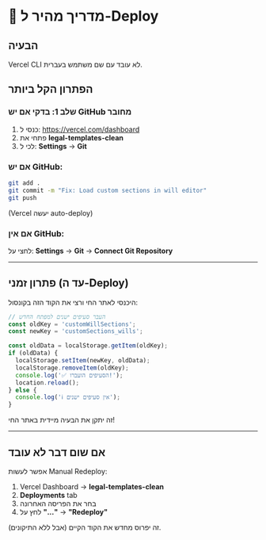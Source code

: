 # 🚀 מדריך מהיר ל-Deploy

## הבעיה
Vercel CLI לא עובד עם שם משתמש בעברית.

## הפתרון הקל ביותר

### שלב 1: בדקי אם יש GitHub מחובר
1. כנסי ל: https://vercel.com/dashboard
2. פתחי את **legal-templates-clean**
3. לכי ל: **Settings** → **Git**

### אם יש GitHub:
```bash
git add .
git commit -m "Fix: Load custom sections in will editor"
git push
```
(Vercel יעשה auto-deploy)

### אם אין GitHub:
לחצי על: **Settings** → **Git** → **Connect Git Repository**

---

## פתרון זמני (עד ה-Deploy)

היכנסי לאתר החי ורצי את הקוד הזה בקונסול:

```javascript
// העבר סעיפים ישנים למפתח החדש
const oldKey = 'customWillSections';
const newKey = 'customSections_wills';

const oldData = localStorage.getItem(oldKey);
if (oldData) {
  localStorage.setItem(newKey, oldData);
  localStorage.removeItem(oldKey);
  console.log('✅ הסעיפים הועברו!');
  location.reload();
} else {
  console.log('ℹ️ אין סעיפים ישנים');
}
```

זה יתקן את הבעיה מיידית באתר החי!

---

## אם שום דבר לא עובד

אפשר לעשות Manual Redeploy:
1. Vercel Dashboard → **legal-templates-clean**
2. **Deployments** tab
3. בחר את הפריסה האחרונה
4. לחץ על **"..."** → **"Redeploy"**

זה יפרוס מחדש את הקוד הקיים (אבל ללא התיקונים).

